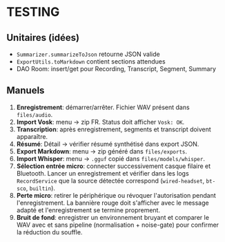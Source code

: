 # TESTING

## Unitaires (idées)
- `Summarizer.summarizeToJson` retourne JSON valide
- `ExportUtils.toMarkdown` contient sections attendues
- DAO Room: insert/get pour Recording, Transcript, Segment, Summary

## Manuels
1. **Enregistrement**: démarrer/arrêter. Fichier WAV présent dans `files/audio`.
2. **Import Vosk**: menu → zip FR. Status doit afficher `Vosk: OK`.
3. **Transcription**: après enregistrement, segments et transcript doivent apparaître.
4. **Résumé**: Détail → vérifier résumé synthétisé dans export JSON.
5. **Export Markdown**: menu → zip généré dans `files/exports`.
6. **Import Whisper**: menu → `.gguf` copié dans `files/models/whisper`.
7. **Sélection entrée micro**: connecter successivement casque filaire et Bluetooth. Lancer un enregistrement et vérifier dans les logs `RecordService` que la source détectée correspond (`wired-headset`, `bt-sco`, `builtin`).
8. **Perte micro**: retirer le périphérique ou révoquer l'autorisation pendant l'enregistrement. La bannière rouge doit s'afficher avec le message adapté et l'enregistrement se termine proprement.
9. **Bruit de fond**: enregistrer un environnement bruyant et comparer le WAV avec et sans pipeline (normalisation + noise-gate) pour confirmer la réduction du souffle.

